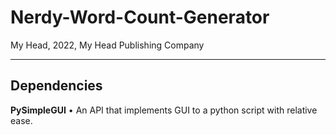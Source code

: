 # Nerdy-Word-Count-Generator
My Head, 2022, My Head Publishing Company

---

## Dependencies
**PySimpleGUI** • An API that implements GUI to a python script with relative ease.
